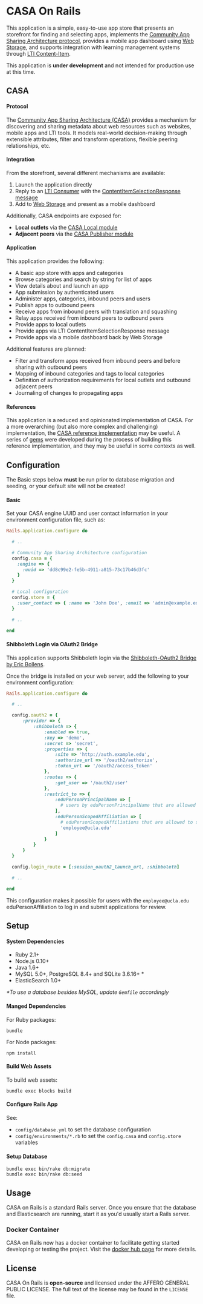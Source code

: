 # CASA On Rails

This application is a simple, easy-to-use app store that presents an storefront for finding and selecting apps, implements the [Community App Sharing Architecture protocol](http://imsglobal.github.io/casa-protocol), provides a mobile app dashboard using [Web Storage](http://dev.w3.org/html5/webstorage), and supports integration with learning management systems through [LTI Content-Item](http://www.imsglobal.org/lti/ltiv1p2pd/ltiCIMv1p0pd.html).

This application is **under development** and not intended for production use at this time.

## CASA

#### Protocol

The [Community App Sharing Architecture (CASA)](http://imsglobal.github.io/casa-protocol) provides a mechanism for discovering and sharing metadata about web resources such as websites, mobile apps and LTI tools. It models real-world decision-making through extensible attributes, filter and transform operations, flexible peering relationships, etc.

#### Integration

From the storefront, several different mechanisms are available:

1. Launch the application directly
2. Reply to an [LTI Consumer](http://www.imsglobal.org/lti) with the [ContentItemSelectionResponse message](http://www.imsglobal.org/lti/ltiv1p2pd/ltiCIMv1p0pd.html)
3. Add to [Web Storage](http://dev.w3.org/html5/webstorage) and present as a mobile dashboard

Additionally, CASA endpoints are exposed for:

* **Local outlets** via the [CASA Local module](http://imsglobal.github.io/casa-protocol/#Module/Local)
* **Adjacent peers** via the [CASA Publisher module](http://imsglobal.github.io/casa-protocol/#Module/Publisher)

#### Application

This application provides the following:

* A basic app store with apps and categories
* Browse categories and search by string for list of apps
* View details about and launch an app
* App submission by authenticated users
* Administer apps, categories, inbound peers and users
* Publish apps to outbound peers
* Receive apps from inbound peers with translation and squashing
* Relay apps received from inbound peers to outbound peers
* Provide apps to local outlets
* Provide apps via LTI ContentItemSelectionResponse message
* Provide apps via a mobile dashboard back by Web Storage

Additional features are planned:

* Filter and transform apps received from inbound peers and before sharing with outbound peers
* Mapping of inbound categories and tags to local categories
* Definition of authorization requirements for local outlets and outbound adjacent peers
* Journaling of changes to propagating apps

#### References

This application is a reduced and opinionated implementation of CASA. For a more overarching (but also more complex and challenging) implementation, the [CASA reference implementation](https://github.com/imsglobal/casa) may be useful. A series of [gems](https://github.com/imsglobal) were developed during the process of building this reference implementation, and they may be useful in some contexts as well.

## Configuration

The Basic steps below **must** be run prior to database migration and seeding, or your default site will not be created!

#### Basic

Set your CASA engine UUID and user contact information in your environment configuration file, such as:

```ruby
Rails.application.configure do

  # ..

  # Community App Sharing Architecture configuration
  config.casa = {
    :engine => {
      :uuid => 'dd8c99e2-fe5b-4911-a815-73c17b46d3fc'
    }
  }

  # Local configuration
  config.store = {
    :user_contact => { :name => 'John Doe', :email => 'admin@example.edu' }
  }

  # ..

end
```

#### Shibboleth Login via OAuth2 Bridge

This application supports Shibboleth login via the [Shibboleth-OAuth2 Bridge by Eric Bollens](https://github.com/ebollens/shib-oauth2-bridge).

Once the bridge is installed on your web server, add the following to your environment configuration:

```ruby
Rails.application.configure do

  # ..

  config.oauth2 = {
      :provider => {
          :shibboleth => {
              :enabled => true,
              :key => 'demo',
              :secret => 'secret',
              :properties => {
                  :site => 'http://auth.example.edu',
                  :authorize_url => '/oauth2/authorize',
                  :token_url => '/oauth2/access_token'
              },
              :routes => {
                  :get_user => '/oauth2/user'
              },
              :restrict_to => {
                  :eduPersonPrincipalName => [
                    # users by eduPersonPrincipalName that are allowed to submit apps
                  ],
                  :eduPersonScopedAffiliation => [
                    # eduPersonScopedAffiliations that are allowed to submit apps
                    'employee@ucla.edu'
                  ]
              }
          }
      }
  }

  config.login_route = [:session_oauth2_launch_url, :shibboleth]

  # ..

end
```

This configuration makes it possible for users with the `employee@ucla.edu` eduPersonAffiliation to log in and submit applications for review.

## Setup

#### System Dependencies

* Ruby 2.1+
* Node.js 0.10+
* Java 1.6+
* MySQL 5.0+, PostgreSQL 8.4+ and SQLite 3.6.16+ *
* ElasticSearch 1.0+

*\*To use a database besides MySQL, update `Gemfile` accordingly*

#### Manged Dependencies

For Ruby packages:

```
bundle
```

For Node packages:

```
npm install
```

#### Build Web Assets

To build web assets:

```
bundle exec blocks build
```

#### Configure Rails App

See:

* `config/database.yml` to set the database configuration
* `config/environments/*.rb` to set the `config.casa` and `config.store` variables

#### Setup Database

```
bundle exec bin/rake db:migrate
bundle exec bin/rake db:seed
```

## Usage

CASA on Rails is a standard Rails server. Once you ensure that the database and Elasticsearch are running, start it as you'd usually start a Rails server.

### Docker Container

CASA on Rails now has a docker container to facilitate getting started developing or testing the project.  Visit the [docker hub page](https://hub.docker.com/r/stevenolen/casa-on-rails/) for more details.

## License

CASA On Rails is **open-source** and licensed under the AFFERO GENERAL PUBLIC LICENSE. The full text of the license may be found in the `LICENSE` file.
